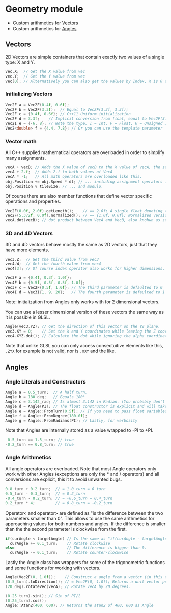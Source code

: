 # Geometry module

- Custom arithmetics for [Vectors](#vectors)
- Custom arithmetics for [Angles](#angles)

## Vectors

2D Vectors are simple containers that contain exactly two values of a single type: X and Y.
```cpp
vec.X;  // Get the X value from vec
vec.Y;  // Get the Y value from vec
vec[0]; // Alternatively you can also get the values by Index, X is 0 and Y is 1 
```

### Initializing Vectors
```cpp
Vec2F a = Vec2F(0.4f, 0.6f);
Vec2F b = Vec2F(3.3f);  // Equal to Vec2F(3.3f, 3.3f);
Vec2F c = {0.4f, 0.6f}; // C++11 Uniform initialization
Vec2F d = 3.3f;    // Implicit conversion from float, equal to Vec2F(3.3f, 3.3f);
Vec2I e = {-6, 8}; // Note the type, I = Int, F = Float, U = Unsigned Int
Vec2<double> f = {4.4, 7.8}; // Or you can use the template parameter
```

### Vector math
All C++ supplied mathematical operators are overloaded in order to simplify many assignments.
```cpp
vecA + vecB; // Adds the X value of vecB to the X value of vecA, the same with the Y value.
vecA + 2.f;  // Adds 2.f to both values of VecA
vecA * -1;   // All math operators are overloaded like this.
obj.Position += obj.Speed * dt; // ... including assignment operators ...
obj.Position % tileSize; // ... and modulo.
```

Of course there are also member functions that define vector specific operations and properties.
```cpp
Vec2F(0.0f, 2.0f).getLength();    // == 2.0f; A single float denoting the length of a vector, also known as magnitude.
Vec2F(5.372f, 0.0f).normalized(); // == {1.0f, 0.0f}; Normalized version of the vector, a vector which points in the same direction but has a length of 1, also known as unit vector.
vecA.dot(vecB); // dot product between VecA and VecB, also knohwn as scalar product.
```

### 3D and 4D Vectors
3D and 4D vectors behave mostly the same as 2D vectors, just that they have more elements.

```cpp
vec3.Z;  // Get the third value from vec3
vec4.W;  // Get the fourth value from vec4
vec4[3]; // Of course index operator also works for higher dimensions.
```

```cpp
Vec3F a = {0.4f, 0.3f, 1.0f};
Vec4F b = {0.5f, 0.5f, 0.5f, 1.0f};
Vec3F c = Vec2F{0.5f, 1.0f}; // The third parameter is defaulted to 0
Vec4I d = Vec3I{1, 9, 20};   // The fourth parameter is defaulted to 1 (_not_ 0)
```

Note: initialization from Angles only works with for 2 dimensional vectors.

You can use a lesser dimensional version of these vectors the same way as it is possible in GLSL.

```cpp
Angle(vec3.YZ); // Get the direction of this vector on the YZ plane.
vec3.XY = 0;    // Set the X and Y coordinates while leaving the Z coordinate untouched
vec4.XYZ.dot(); // Calculate the dot while ignoring the alpha coordinate.h
```

Note that unlike GLSL you can only access consectuitive elements like this, `.ZYX` for example is not valid, nor is `.XXY` and the like.

## Angles

### Angle Literals and Constructors
```cpp
Angle a = 0.5_turn;  // A half turn.
Angle b = 180_deg;   // Equals 180°
Angle c = 3.142_rad; // Is almost 3.142 in Radian. (You probably don't want to declare variables like this)
Angle d = Angle(PI); // The float constructor is explicit and will take Radians as unit.
Angle e = Angle::FromTurn(0.5f); // If you need to pass float variables in other formats.
Angle f = Angle::FromDegree(180.0f);
Angle g = Angle::FromRadians(PI); // Lastly, for verbosity
```
Note that Angles are internally stored as a value wrapped to -PI to +PI.
```cpp
 0.5_turn == 1.5_turn; // true
-0.2_turn == 0.8_turn; // true
```

### Angle Arithmetics
All angle operators are overloaded. Note that most Angle operators only work with other Angles (exceptions are only the * and / operators) and all conversions are explicit, this it to avoid unwanted bugs.

```cpp
0.8_turn + 0.2_turn;  // = 1.0_turn = 0_turn
0.5_turn - 0.3_turn;  // = 0.2_turn
-0.4_turn - 0.2_turn; // = -0.6_turn = 0.4_turn
0.2_turn * 4;         // = 0.8_turn = -0.2_turn
```

Operator< and operator> are defined as "is the difference between the two parameters smaller than 0". This allows to use the same arithmetics for approaching values for both numbers and angles. If the difference is smaller than the the second parameter is clockwise from the first.
```cpp
if(curAngle < targetAngle) // Is the same as "if(curAngle - targetAngle < 0)"
  curAngle += 0.1_turn;    // Rotate clockwise
else                       // The difference is bigger than 0.
  curAngle -= 0.1_turn;    // Rotate counter-clockwise
```

Lastly the Angle class has wrappers for some of the trigonometric functions and some functions for working with vectors.
```cpp
Angle(Vec2F(0, 1.0f));    // Construct a angle from a vector (in this case construct a angle pointing down)
(0.5_turn).toDirection(); // = Vec2F(0, 1.0f); Returns a unit vector pointing into the same direction as the Angle
(20_deg).rotateVec(vecA); // Rotate vecA by 20 degrees.

(0.25_turn).sin(); // Sin of PI/2
(0.25_turn).cos();
Angle::Atan2(400, 600); // Returns the atan2 of 400, 600 as Angle
```